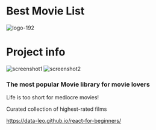 # Best Movie List

![logo-192](https://github.com/user-attachments/assets/c34e2c03-a907-47b4-9231-b1e7647008da)
# Project info

![screenshot1](https://github.com/user-attachments/assets/d4541d51-5393-4a41-b6ae-56a9cfc53656)
![screenshot2](https://github.com/user-attachments/assets/bd4f1407-8d46-4cbb-9b67-c940f4c5bb1f)
### The most popular Movie library for movie lovers

Life is too short for mediocre movies!

Curated collection of highest-rated films

https://data-leo.github.io/react-for-beginners/
